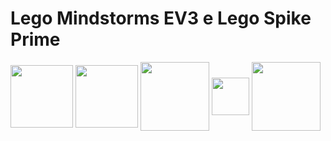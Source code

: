 # Lego Mindstorms EV3 e Lego Spike Prime

<div>
  <img src="https://seeklogo.com/images/F/first-lego-league-logo-B6E7732E6F-seeklogo.com.png" height=100px align="center">
  <img src="https://i1.wp.com/educarr.com.br/wp-content/uploads/2018/03/logomarca-obr-2018.png?fit=522%2C216&ssl=1" height=100px align="center">
  <img src="https://raw.githubusercontent.com/gpdaniels/spike-prime/master/simulator/images/icon-spike.png" height=110px align="center">
  <img src="https://www.nicepng.com/png/detail/209-2093541_legoeducation-logo-lego-education-innovation-studio.png" height=60px align="center">
  <img src="https://sites.google.com/site/legomindstormintensive/_/rsrc/1477305268199/home/ev3-logo.png?height=213&width=400" height=110px align="center">
</div>
